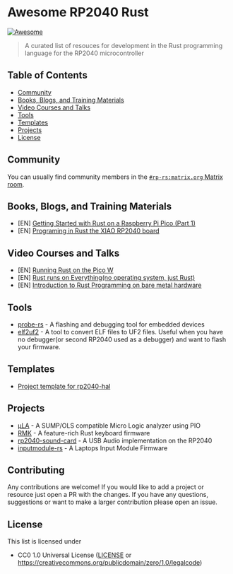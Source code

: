 <!-- omit in toc -->
# Awesome RP2040 Rust

[![Awesome](https://awesome.re/badge-flat2.svg)](https://awesome.re)

> A curated list of resouces for development in the Rust programming language for the RP2040 microcontroller

<!-- omit in toc -->
## Table of Contents

- [Community](#community)
- [Books, Blogs, and Training Materials](#books-blogs-and-training-materials)
- [Video Courses and Talks](#video-courses-and-talks)
- [Tools](#tools)
- [Templates](#templates)
- [Projects](#projects)
- [License](#license)

## Community

You can usually find community members in the [`#rp-rs:matrix.org` Matrix room](https://matrix.to/#/#rp-rs:matrix.org).

## Books, Blogs, and Training Materials

- [EN] [Getting Started with Rust on a Raspberry Pi Pico (Part 1)](https://reltech.substack.com/p/getting-started-with-rust-on-a-raspberry)
- [EN] [Programing in Rust the XIAO RP2040 board](https://tutoduino.fr/en/tutorials/programing-in-rust-the-xiao-rp2040-board/)

## Video Courses and Talks

- [EN] [Running Rust on the Pico W](https://www.youtube.com/watch?v=vwFWBP0IuRU&pp=ygULcnAyMDQwIHJ1c3Q%3D)
- [EN] [Rust runs on Everything(no operating system, just Rust)](https://www.youtube.com/watch?v=Yi0WRF5WPFw&t=332s&pp=ygULcnAyMDQwIHJ1c3Q%3D)
- [EN] [Introduction to Rust Programming on bare metal hardware](https://www.youtube.com/watch?v=KECu_piSM5s&pp=ygULcnAyMDQwIHJ1c3Q%3D)

## Tools

- [probe-rs](https://probe.rs/) - A flashing and debugging tool for embedded devices
- [elf2uf2](https://github.com/JoNil/elf2uf2-rs) - A tool to convert ELF files to UF2 files. Useful when you have no debugger(or second RP2040 used as a debugger) and want to flash your firmware.

## Templates

- [Project template for rp2040-hal](https://github.com/rp-rs/rp2040-project-template)

## Projects

- [μLA](https://github.com/dotcypress/ula) - A SUMP/OLS compatible Micro Logic analyzer using PIO
- [RMK](https://github.com/HaoboGu/rmk) - A feature-rich Rust keyboard firmware
- [rp2040-sound-card](https://github.com/mgottschlag/rp2040-usb-sound-card) - A USB Audio implementation on the RP2040
- [inputmodule-rs](https://github.com/FrameworkComputer/inputmodule-rs) - A Laptops Input Module Firmware

<!-- omit in toc -->
## Contributing
Any contributions are welcome! If you would like to add a project or resource just open a PR with the changes. If you have any questions, suggestions or want to make a larger contribution please open an issue.

## License

This list is licensed under

- CC0 1.0 Universal License ([LICENSE](LICENSE) or https://creativecommons.org/publicdomain/zero/1.0/legalcode)
